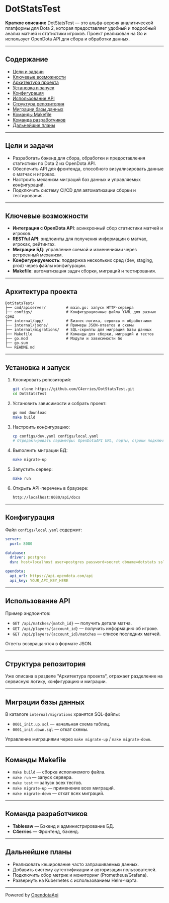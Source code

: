 # DotStatsTest

**Краткое описание**
DotStatsTest — это альфа-версия аналитической платформы для Dota 2, которая предоставляет удобный и подробный анализ матчей и статистики игроков. Проект реализован на Go и использует OpenDota API для сбора и обработки данных.

---

## Содержание

* [Цели и задачи](#цели-и-задачи)
* [Ключевые возможности](#ключевые-возможности)
* [Архитектура проекта](#архитектура-проекта)
* [Установка и запуск](#установка-и-запуск)
* [Конфигурация](#конфигурация)
* [Использование API](#использование-api)
* [Структура репозитория](#структура-репозитория)
* [Миграции базы данных](#миграции-базы-данных)
* [Команды Makefile](#команды-makefile)
* [Команда разработчиков](#команда-разработчиков)
* [Дальнейшие планы](#дальнейшие-планы)

---

## Цели и задачи

* Разработать бэкенд для сбора, обработки и предоставления статистики по Dota 2 из OpenDota API.
* Обеспечить API для фронтенда, способного визуализировать данные о матчах и игроках.
* Настроить механизм миграций баз данных и управляемых конфигураций.
* Подключить систему CI/CD для автоматизации сборки и тестирования.

---

## Ключевые возможности

* **Интеграция с OpenDota API**: асинхронный сбор статистики матчей и игроков.
* **RESTful API**: эндпоинты для получения информации о матчах, игроках, рейтингах.
* **Миграции БД**: управление схемой и изменениями через встроенный механизм.
* **Конфигурируемость**: поддержка нескольких сред (dev, staging, prod) через файлы конфигурации.
* **Makefile**: автоматизация задач сборки, миграций и тестирования.

---

## Архитектура проекта

```
DotStatsTest/
├── cmd/apiserver/         # main.go: запуск HTTP-сервера
├── configs/               # Конфигурационные файлы YAML для разных сред
├── internal/app/          # Бизнес-логика, сервисы и обработчики
├── internal/jsons/        # Примеры JSON-ответов и схемы
├── internal/migrations/   # SQL-скрипты для миграций базы данных
├── Makefile               # Команды для сборки, миграций и тестов
├── go.mod                 # Модули и зависимости Go
├── go.sum
└── README.md
```

---

## Установка и запуск

1. Клонировать репозиторий:

   ```bash
   git clone https://github.com/C4erries/DotStatsTest.git
   cd DotStatsTest
   ```
2. Установить зависимости и собрать проект:

   ```bash
   go mod download
   make build
   ```
3. Настроить конфигурацию:

   ```bash
   cp configs/dev.yaml configs/local.yaml
   # Отредактировать параметры: OpenDotaAPI URL, порты, строки подключения к БД
   ```
4. Выполнить миграции БД:

   ```bash
   make migrate-up
   ```
5. Запустить сервер:

   ```bash
   make run
   ```
6. Открыть API-перечень в браузере:

   ```
   http://localhost:8080/api/docs
   ```

---

## Конфигурация

Файл `configs/local.yaml` содержит:

```yaml
server:
  port: 8080

database:
  driver: postgres
  dsn: host=localhost user=postgres password=secret dbname=dotstats sslmode=disable

opendota:
  api_url: https://api.opendota.com/api
  api_key: YOUR_API_KEY_HERE
```

---

## Использование API

Пример эндпоинтов:

* `GET /api/matches/{match_id}` — получить детали матча.
* `GET /api/players/{account_id}` — получить информацию об игроке.
* `GET /api/players/{account_id}/matches` — список последних матчей.

Ответы возвращаются в формате JSON.

---

## Структура репозитория

Уже описана в разделе "Архитектура проекта", отражает разделение на сервисную логику, конфигурацию и миграции.

---

## Миграции базы данных

В каталоге `internal/migrations` хранятся SQL-файлы:

* `0001_init.up.sql` — начальная схема таблиц.
* `0001_init.down.sql` — откат схемы.

Управление миграциями через `make migrate-up` / `make migrate-down`.

---

## Команды Makefile

* `make build` — сборка исполняемого файла.
* `make run` — запуск сервера.
* `make test` — запуск всех тестов.
* `make migrate-up` — применение всех миграций.
* `make migrate-down` — откат всех миграций.

---

## Команда разработчиков

* **Tablesaw** — Бэкенд и администрирование БД.
* **C4erries** — Фронтенд, бэкенд.

---

## Дальнейшие планы

* Реализовать кеширование часто запрашиваемых данных.
* Добавить систему аутентификации и авторизации пользователей.
* Подключить сбор метрик и мониторинг (Prometheus/Grafana).
* Развернуть на Kubernetes с использованием Helm-чарта.

---

Powered by [OpendotaApi](https://docs.opendota.com)
